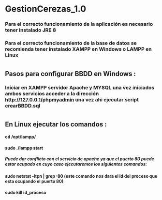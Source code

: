 # GestionCerezas_1.0

### Para el correcto funcionamiento de la aplicación es necesario tener instalado JRE 8 
### Para el correcto funcionamiento de la base de datos se recomienda tener instalado XAMPP en Windows o LAMPP en Linux
#
## Pasos para configurar BBDD en Windows : 
### Iniciar en XAMPP servidor Apache y MYSQL una vez iniciados ambos servicios acceder a la dirección http://127.0.0.1/phpmyadmin una vez ahi ejecutar script crearBBDD.sql 
#
## En Linux ejecutar los comandos : 
#### cd /opt/lampp/ 
#### sudo ./lampp start
##### Puede dar conflicto con el servicio de apache ya que el puerto 80 puede estar ocupado en cuyo caso ejecutaremos los siguientes comandos:
#### sudo netstat -ltpn | grep :80   (este comando nos dara el id del proceso que esta ocupando el puerto 80)
#### sudo kill id_proceso
